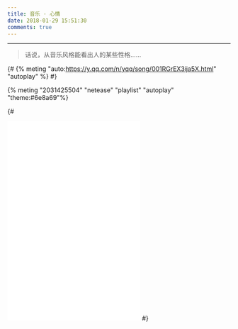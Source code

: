 ```yaml
---
title: 音乐 · 心情
date: 2018-01-29 15:51:30
comments: true
---
```


----------------------------------

> 话说，从音乐风格能看出人的某些性格......

{#
{% meting "auto:https://y.qq.com/n/yqq/song/001RGrEX3ija5X.html" "autoplay" %}
#}

{% meting "2031425504" "netease" "playlist" "autoplay" "theme:#6e8a69"%}



<!-- <iframe frameborder="no" border="0" marginwidth="0" marginheight="0" minwidth=330 height=450 src="//music.163.com/outchain/player?type=0&id=2026957271&auto=1&height=430"></iframe> -->

{#
<iframe frameborder="no" border="0" marginwidth="0" marginheight="0" minwidth=330 height=450 src="//music.163.com/outchain/player?type=0&id=2031425504&auto=0&height=430"></iframe>
#}

